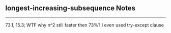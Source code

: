 <h2>longest-increasing-subsequence Notes</h2><hr>73.1, 15.3; WTF why n^2 still faster then 73%? I even used try-except clause